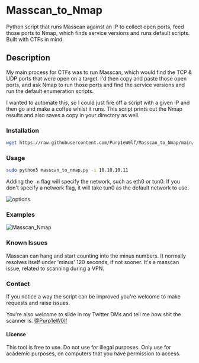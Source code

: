 # Masscan_to_Nmap
Python script that runs Masscan against an IP to collect open ports, feed those ports to Nmap, which finds service versions and runs default scripts. Built with CTFs in mind.

## Description

My main process for CTFs was to run Masscan, which would find the TCP & UDP ports that were open on a target. I'd then copy and paste those open ports, and ask Nmap to run those ports and find the service versions and run the default enumeration scripts.

I wanted to automate this, so I could just fire off a script with a given IP and then go and make a coffee whilst it runs. This script prints out the Nmap results and also saves a copy in your directory as well.

### Installation
```bash
wget https://raw.githubusercontent.com/Purp1eW0lf/Masscan_to_Nmap/main/masscan_to_nmap.py
```
### Usage
```bash
sudo python3 masscan_to_nmap.py -i 10.10.10.11
```
Adding the `-n` flag will specify the network, such as eth0 or tun0. If you don't specify a network flag, it will take tun0 as the default network to use. 

![options](https://github.com/Purp1eW0lf/Masscan_to_Nmap/blob/main/images/Options.png)

### Examples
![Masscan_Nmap](https://github.com/Purp1eW0lf/Masscan_to_Nmap/blob/main/images/masscan_nmap.png)

### Known Issues

Masscan can hang and start counting into the minus numbers. It normally resolves itself under 'minus' 120 seconds, if not sooner. It's a masscan issue, related to scanning during a VPN. 

### Contact
If you notice a way the script can be improved you're welcome to make requests and raise issues. 

You're also welcome to slide in my Twitter DMs and tell me how shit the scanner is.
[@Purp1eW0lf](https://twitter.com/Purp1eW0lf)

#### License
This tool is free to use. Do not use for illegal purposes. Only use for academic purposes, on computers that you have permission to access. 
